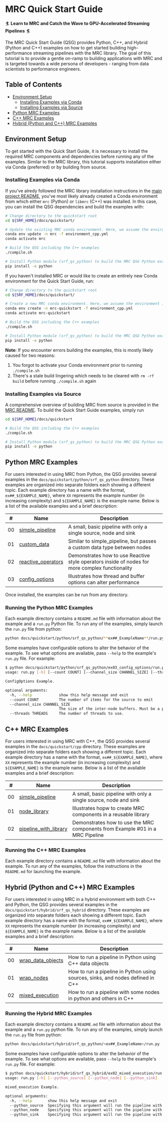 <!-- omit in toc -->
# MRC Quick Start Guide
:surfer: **Learn to MRC and Catch the Wave to GPU-Accelerated Streaming Pipelines** :surfer:

The MRC Quick Start Guide (QSG) provides Python, C++, and Hybrid (Python and C++) examples on how to get started building high-performance streaming pipelines with the MRC library. The goal of this tutorial is to provide a gentle on-ramp to building applications with MRC and is targeted towards a wide persona of developers - ranging from data scientists to performance engineers.

<!-- omit in toc -->
## Table of Contents
- [Environment Setup](#environment-setup)
  - [Installing Examples via Conda](#installing-examples-via-conda)
  - [Installing Examples via Source](#installing-examples-via-source)
- [Python MRC Examples](#python-mrc-examples)
- [C++ MRC Examples](#c-mrc-examples)
- [Hybrid (Python and C++) MRC Examples](#hybrid-python-and-c-mrc-examples)


## Environment Setup

To get started with the Quick Start Guide, it is necessary to install the required MRC components and dependencies before running any of the examples. Similar to the MRC library, this tutorial supports installation either via Conda (preferred) or by building from source.

### Installing Examples via Conda

If you've alredy followed the MRC library installation instructions in the [main project README](../../README.md#installation), you've most likely already created a Conda environment from which either `mrc` (Python) or `libmrc` (C++) was installed. In this case, you can install the QSG dependencies and build the examples with:

```bash
# Change directory to the quickstart root
cd ${SRF_HOME}/docs/quickstart/

# Update the existing MRC conda environment. Here, we assume the environment is named `mrc`, but you can change this to the environment name you used, if different
conda env update -n mrc -f environment_cpp.yml
conda activate mrc

# Build the QSG including the C++ examples
./compile.sh

# Install Python module (srf_qs_python) to build the MRC QSG Python examples
pip install -e python
```

If you haven't installed MRC or would like to create an entirely new Conda environment for the Quick Start Guide, run:
```bash
# Change directory to the quickstart root
cd ${SRF_HOME}/docs/quickstart/

# Create a new MRC conda environment. Here, we assume the environment is named `mrc-quickstart`
conda env create -n mrc-quickstart -f environment_cpp.yml
conda activate mrc-quickstart

# Build the QSG including the C++ examples
./compile.sh

# Install Python module (srf_qs_python) to build the MRC QSG Python examples
pip install -e python
```

**Note**:
If you encounter errors building the examples, this is mostly likely caused for two reasons:
1. You forgot to activate your Conda environment prior to running `./compile.sh`
2. There's a stale build lingering which needs to be cleared with `rm -rf build` before running `./compile.sh` again

### Installing Examples via Source

A comprehensive overview of building MRC from source is provided in the [MRC README](../../README.md#source-installation). To build the Quick Start Guide examples, simply run

```bash
cd ${SRF_HOME}/docs/quickstart

# Build the QSG including the C++ examples
./compile.sh

# Install Python module (srf_qs_python) to build the MRC QSG Python examples
pip install -e python
```

## Python MRC Examples

For users interested in using MRC from Python, the QSG provides several examples in the `docs/quickstart/python/srf_qs_python` directory. These examples are organized into separate folders each showing a different topic. Each example directory has a name with the format, `ex##_${EXAMPLE_NAME}`, where `XX` represents the example number (in increasing complexity) and `${EXAMPLE_NAME}` is the example name. Below is a list of the available examples and a brief description:

| #      | Name | Description |
| ----------- | ----------- | --- |
| 00 | [simple_pipeline](./python/srf_qs_python/ex00_simple_pipeline/README.md) | A small, basic pipeline with only a single source, node and sink |
| 01 | [custom_data](./python/srf_qs_python/ex01_custom_data/README.md) | Similar to simple_pipeline, but passes a custom data type between nodes |
| 02 | [reactive_operators](./python/srf_qs_python/ex02_reactive_operators/README.md) | Demonstrates how to use Reactive style operators inside of nodes for more complex functionality |
| 03 | [config_options](./python/srf_qs_python/ex03_config_options/README.md) | Illustrates how thread and buffer options can alter performance |

Once installed, the examples can be run from any directory.

<!-- omit in toc -->
### Running the Python MRC Examples

Each example directory contains a `README.md` file with information about the example and a `run.py` Python file. To run any of the examples, simply launch the `run.py` file from python:

```bash
python docs/quickstart/python/srf_qs_python/**ex##_ExampleName**/run.py
```

Some examples have configurable options to alter the behavior of the example. To see what options are available, pass `--help` to the example's `run.py` file. For example:

```bash
$ python docs/quickstart/python/srf_qs_python/ex03_config_options/run.py --help
usage: run.py [-h] [--count COUNT] [--channel_size CHANNEL_SIZE] [--threads THREADS]

ConfigOptions Example.

optional arguments:
  -h, --help            show this help message and exit
  --count COUNT         The number of items for the source to emit
  --channel_size CHANNEL_SIZE
                        The size of the inter-node buffers. Must be a power of 2
  --threads THREADS     The number of threads to use.
```

## C++ MRC Examples

For users interested in using MRC with C++, the QSG provides several examples in the `docs/quickstart/cpp` directory. These examples are organized into separate folders each showing a different topic. Each example directory has a name with the format, `ex##_${EXAMPLE_NAME}`, where `XX` represents the example number (in increasing complexity) and `${EXAMPLE_NAME}` is the example name. Below is a list of the available examples and a brief description:

| #      | Name | Description |
| ----------- | ----------- | --- |
| 00 | [simple_pipeline](./cpp/ex00_simple_pipeline/README.md) | A small, basic pipeline with only a single source, node and sink |
| 01 | [node_library](./cpp/ex01_node_library/README.md) | Illustrates hopw to create MRC components in a reusable library |
| 02 | [pipeline_with_library](./cpp/ex02_pipeline_with_library/README.md) | Demonstrates how to use the MRC components from Example #01 in a MRC Pipeline |

<!-- omit in toc -->
### Running the C++ MRC Examples

Each example directory contains a `README.md` file with information about the example. To run any of the examples, follow the instructions in the `README.md` for launching the example.

## Hybrid (Python and C++) MRC Examples

For users interested in using MRC in a hybrid environment with both C++ and Python, the QSG provides several examples in the `docs/quickstart/hybrid/srf_qs_hybrid` directory. These examples are organized into separate folders each showing a different topic. Each example directory has a name with the format, `ex##_${EXAMPLE_NAME}`, where `XX` represents the example number (in increasing complexity) and `${EXAMPLE_NAME}` is the example name. Below is a list of the available examples and a brief description:

| #      | Name | Description |
| ----------- | ----------- | --- |
| 00 | [wrap_data_objects](./hybrid/srf_qs_hybrid/ex00_wrap_data_objects/README.md) | How to run a pipeline in Python using C++ data objects |
| 01 | [wrap_nodes](./hybrid/srf_qs_hybrid/ex01_wrap_nodes/README.md) | How to run a pipeline in Python using sources, sinks, and nodes defined in C++ |
| 02 | [mixed_execution](./hybrid/srf_qs_hybrid/ex02_mixed_execution/README.md) | How to run a pipeline with some nodes in python and others in C++ |

<!-- omit in toc -->
### Running the Hybrid MRC Examples

Each example directory contains a `README.md` file with information about the example and a `run.py` python file. To run any of the examples, simply launch the `run.py` file from python:

```bash
python docs/quickstart/hybrid/srf_qs_python/<ex##_ExampleName>/run.py
```

Some examples have configurable options to alter the behavior of the example. To see what options are available, pass `--help` to the example's `run.py` file. For example:

```bash
$ python docs/quickstart/hybrid/srf_qs_hybrid/ex02_mixed_execution/run.py --help
usage: run.py [-h] [--python_source] [--python_node] [--python_sink]

mixed_execution Example.

optional arguments:
  -h, --help       show this help message and exit
  --python_source  Specifying this argument will run the pipeline with a python source
  --python_node    Specifying this argument will run the pipeline with a python node
  --python_sink    Specifying this argument will run the pipeline with a python sink
```
